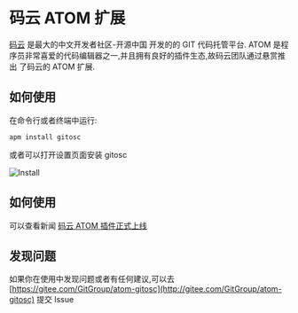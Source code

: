 # 码云 ATOM 扩展

[码云](https://gitee.com) 是最大的中文开发者社区-开源中国 开发的的 GIT 代码托管平台.
ATOM 是程序员非常喜爱的代码编辑器之一,并且拥有良好的插件生态,故码云团队通过悬赏推出
了码云的 ATOM 扩展.

## 如何使用

在命令行或者终端中运行:

```shell
apm install gitosc
```

或者可以打开设置页面安装 gitosc

![Install](https://gitee.com/GitGroup/atom-gitosc/raw/master/images/install.png)

## 如何使用

可以查看新闻 [码云 ATOM 插件正式上线](http://www.oschina.net/news/78129/atom-plugin)

## 发现问题

如果你在使用中发现问题或者有任何建议,可以去 [https://gitee.com/GitGroup/atom-gitosc](http://gitee.com/GitGroup/atom-gitosc) 提交 Issue
